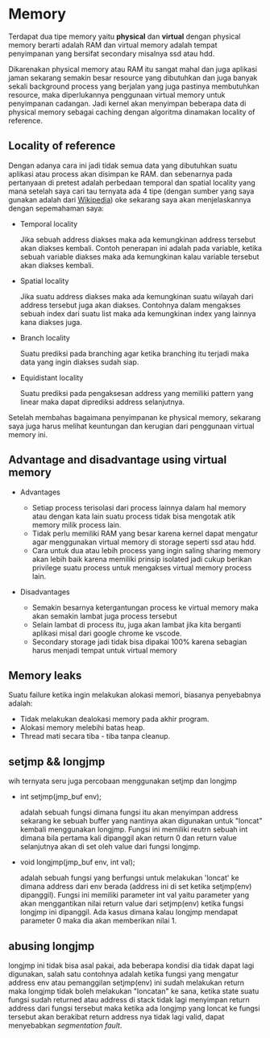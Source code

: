 # Memory
Terdapat dua tipe memory yaitu **physical** dan **virtual** dengan physical
memory berarti adalah RAM dan virtual memory adalah tempat penyimpanan yang
bersifat secondary misalnya ssd atau hdd.

Dikarenakan physical memory atau RAM itu sangat mahal dan juga aplikasi jaman
sekarang semakin besar resource yang dibutuhkan dan juga banyak sekali
background process yang berjalan yang juga pastinya membutuhkan resource, maka
diperlukannya penggunaan virtual memory untuk penyimpanan cadangan. Jadi kernel
akan menyimpan beberapa data di physical memory sebagai caching dengan algoritma
dinamakan locality of reference.

## Locality of reference
Dengan adanya cara ini jadi tidak semua data yang dibutuhkan suatu aplikasi
atau process akan disimpan ke RAM. dan sebenarnya pada pertanyaan di pretest
adalah perbedaan temporal dan spatial locality yang mana setelah saya cari tau
ternyata ada 4 tipe (dengan sumber yang saya gunakan adalah dari
[Wikipedia](https://en.wikipedia.org/wiki/Locality_of_reference#Types_of_locality))
oke sekarang saya akan menjelaskannya dengan sepemahaman saya:

* Temporal locality

    Jika sebuah address diakses maka ada kemungkinan address tersebut akan
    diakses kembali. Contoh penerapan ini adalah pada variable, ketika sebuah
    variable diakses maka ada kemungkinan kalau variable tersebut akan diakses
    kembali.

* Spatial locality

    Jika suatu address diakses maka ada kemungkinan suatu wilayah dari address
    tersebut juga akan diakses. Contohnya dalam mengakses sebuah index dari
    suatu list maka ada kemungkinan index yang lainnya kana diakses juga.

* Branch locality

    Suatu prediksi pada branching agar ketika branching itu terjadi maka
    data yang ingin diakses sudah siap.

* Equidistant locality

    Suatu prediksi pada pengaksesan address yang memiliki pattern yang linear
    maka dapat diprediksi address selanjutnya.

Setelah membahas bagaimana penyimpanan ke physical memory, sekarang saya juga
harus melihat keuntungan dan kerugian dari penggunaan virtual memory ini.

## Advantage and disadvantage using **virtual memory**
* Advantages
    - Setiap process terisolasi dari process lainnya dalam hal memory atau
    dengan kata lain suatu process tidak bisa mengotak atik memory milik process
    lain.
    - Tidak perlu memiliki RAM yang besar karena kernel dapat mengatur agar
    menggunakan virtual memory di storage seperti ssd atau hdd.
    - Cara untuk dua atau lebih process yang ingin saling sharing memory akan
    lebih baik karena memiliki prinsip isolated jadi cukup berikan privilege
    suatu process untuk mengakses virtual memory process lain.

* Disadvantages
    - Semakin besarnya ketergantungan process ke virtual memory maka akan
    semakin lambat juga process tersebut
    - Selain lambat di process itu, juga akan lambat jika kita berganti aplikasi
    misal dari google chrome ke vscode.
    - Secondary storage jadi tidak bisa dipakai 100% karena sebagian harus
    menjadi tempat untuk virtual memory

## Memory leaks
Suatu failure ketika ingin melakukan alokasi memori, biasanya penyebabnya
adalah:
* Tidak melakukan dealokasi memory pada akhir program.
* Alokasi memory melebihi batas heap.
* Thread mati secara tiba - tiba tanpa cleanup.

## setjmp && longjmp
wih ternyata seru juga percobaan menggunakan setjmp dan longjmp
* int setjmp(jmp_buf env);

    adalah sebuah fungsi dimana fungsi itu akan menyimpan address sekarang ke
    sebuah buffer yang nantinya akan digunakan untuk "loncat" kembali
    menggunakan longjmp. Fungsi ini memiliki reutrn sebuah int dimana bila
    pertama kali dipanggil akan return 0 dan return value selanjutnya akan
    di set oleh value dari fungsi longjmp.

* void longjmp(jmp_buf env, int val);

    adalah sebuah fungsi yang berfungsi untuk melakukan 'loncat' ke dimana
    address dari env berada (address ini di set ketika setjmp(env) dipanggil).
    Fungsi ini memiliki parameter int val yaitu parameter yang akan menggantikan
    nilai return value dari setjmp(env) ketika fungsi longjmp ini dipanggil.
    Ada kasus dimana kalau longjmp mendapat parameter 0 maka dia akan
    memberikan nilai 1.

## abusing longjmp
longjmp ini tidak bisa asal pakai, ada beberapa kondisi dia tidak dapat lagi
digunakan, salah satu contohnya adalah ketika fungsi yang mengatur address env
atau pemanggilan setjmp(env) ini sudah melakukan return maka longjmp tidak boleh
melakukan "loncatan" ke sana, ketika state suatu fungsi sudah returned atau
address di stack tidak lagi menyimpan return address dari fungsi tersebut maka
ketika ada longjmp yang loncat ke fungsi tersebut akan berakibat return address
nya tidak lagi valid, dapat menyebabkan *segmentation fault*.
